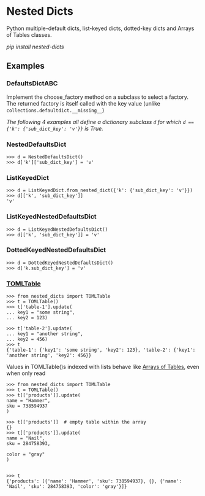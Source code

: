 # Nested Dicts

Python multiple-default dicts, list-keyed dicts, dotted-key dicts and Arrays of Tables classes.

*pip install nested-dicts*


## Examples

### DefaultsDictABC
Implement the choose_factory method on a subclass 
to select a factory.  The returned factory is itself 
called with the key value (unlike `collections.defaultdict.__missing__`)

*The following 4 examples all define a dictionary subclass `d` for which
`d == {'k': {'sub_dict_key': 'v'}}` is True.*

### NestedDefaultsDict
```
>>> d = NestedDefaultsDict()
>>> d['k']['sub_dict_key'] = 'v'
```

### ListKeyedDict
```
>>> d = ListKeyedDict.from_nested_dict({'k': {'sub_dict_key': 'v'}})
>>> d[['k', 'sub_dict_key']]
'v'
```

### ListKeyedNestedDefaultsDict
```
>>> d = ListKeyedNestedDefaultsDict()
>>> d[['k', 'sub_dict_key']] = 'v'
```

### DottedKeyedNestedDefaultsDict
```
>>> d = DottedKeyedNestedDefaultsDict()
>>> d['k.sub_dict_key'] = 'v'
```

### [TOMLTable](https://toml.io/en/v1.0.0#table)
```
>>> from nested_dicts import TOMLTable
>>> t = TOMLTable()
>>> t['table-1'].update(
... key1 = "some string",
... key2 = 123)

>>> t['table-2'].update(
... key1 = "another string",
... key2 = 456)
>>> t
{'table-1': {'key1': 'some string', 'key2': 123}, 'table-2': {'key1': 'another string', 'key2': 456}}
```

Values in TOMLTable()s indexed with lists behave like [Arrays of Tables](https://toml.io/en/v1.0.0#array-of-tables),
even when only read
```
>>> from nested_dicts import TOMLTable
>>> t = TOMLTable()
>>> t[['products']].update(
name = "Hammer",
sku = 738594937
)

>>> t[['products']]  # empty table within the array
{}
>>> t[['products']].update(
name = "Nail",
sku = 284758393,

color = "gray"
)


>>> t
{'products': [{'name': 'Hammer', 'sku': 738594937}, {}, {'name': 'Nail', 'sku': 284758393, 'color': 'gray'}]}
```
